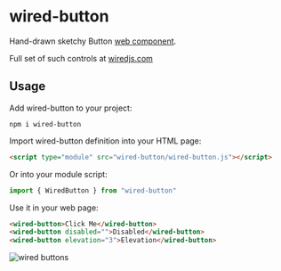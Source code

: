 # wired-button
Hand-drawn sketchy Button [web component](https://www.webcomponents.org/introduction).

Full set of such controls at [wiredjs.com](http://wiredjs.com/)

## Usage

Add wired-button to your project:
```
npm i wired-button
```
Import wired-button definition into your HTML page:
```html
<script type="module" src="wired-button/wired-button.js"></script>
```
Or into your module script:
```javascript
import { WiredButton } from "wired-button"
```

Use it in your web page:
```html
<wired-button>Click Me</wired-button>
<wired-button disabled="">Disabled</wired-button>
<wired-button elevation="3">Elevation</wired-button>
```

![wired buttons](https://wiredjs.github.io/wired-elements/images/buttons.png)
